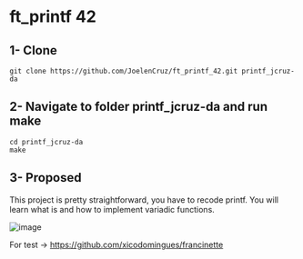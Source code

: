 
# ft_printf 42

## 1- Clone
	
	git clone https://github.com/JoelenCruz/ft_printf_42.git printf_jcruz-da
  
## 2- Navigate to folder printf_jcruz-da and run make
    
    cd printf_jcruz-da
   	make

## 3- Proposed
This project is pretty straightforward, you have to recode printf. You will learn what is and how to implement variadic functions.

![image](https://user-images.githubusercontent.com/43698585/214017307-a70e9920-450f-479f-b52a-218b24e7b34c.png)

For test -> https://github.com/xicodomingues/francinette
